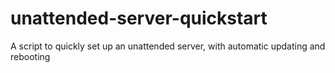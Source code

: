 # unattended-server-quickstart
A script to quickly set up an unattended server, with automatic updating and rebooting
